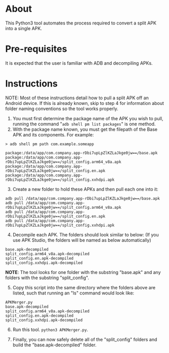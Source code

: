 # About

This Python3 tool automates the process required to convert a split APK into a single APK.

# Pre-requisites

It is expected that the user is familiar with ADB and decompiling APKs.

# Instructions

NOTE: Most of these instructions detail how to pull a split APK off an Android device. If this is already known, skip to step 4 for information about folder naming conventions so the tool works properly.

1. You must first determine the package name of the APK you wish to pull, running the command "```adb shell pm list packages```" is one method.
2. With the package name known, you must get the filepath of the Base APK and its components. For example:

```
> adb shell pm path com.example.someapp

package:/data/app/com.company.app-rDbi7upLpZlKZLaJkge0jw==/base.apk
package:/data/app/com.company.app-rDbi7upLpZlKZLaJkge0jw==/split_config.arm64_v8a.apk
package:/data/app/com.company.app-rDbi7upLpZlKZLaJkge0jw==/split_config.en.apk
package:/data/app/com.company.app-rDbi7upLpZlKZLaJkge0jw==/split_config.xxhdpi.apk
```

3. Create a new folder to hold these APKs and then pull each one into it:

```
adb pull /data/app/com.company.app-rDbi7upLpZlKZLaJkge0jw==/base.apk
adb pull /data/app/com.company.app-rDbi7upLpZlKZLaJkge0jw==/split_config.arm64_v8a.apk
adb pull /data/app/com.company.app-rDbi7upLpZlKZLaJkge0jw==/split_config.en.apk
adb pull /data/app/com.company.app-rDbi7upLpZlKZLaJkge0jw==/split_config.xxhdpi.apk
```

4. Decompile each APK. The folders should look similar to below:
(If you use APK Studio, the folders will be named as below automatically)

```
base.apk-decompiled
split_config.arm64_v8a.apk-decompiled
split_config.en.apk-decompiled
split_config.xxhdpi.apk-decompiled
```

**NOTE**: The tool looks for one folder with the substring "base.apk" and any folders with the substring "split_config".

5. Copy this script into the same directory where the folders above are listed, such that running an "ls" command would look like:

```
APKMerger.py
base.apk-decompiled
split_config.arm64_v8a.apk-decompiled
split_config.en.apk-decompiled
split_config.xxhdpi.apk-decompiled
```

6. Run this tool. ```python3 APKMerger.py```.

7. Finally, you can now safely delete all of the "split_config" folders and build the "base.apk-decompiled" folder.